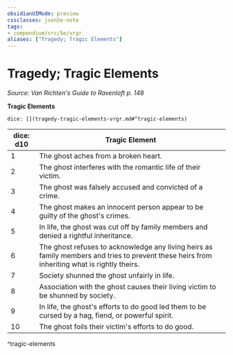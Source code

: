 ```yaml
---
obsidianUIMode: preview
cssclasses: json5e-note
tags:
- compendium/src/5e/vrgr
aliases: ["Tragedy; Tragic Elements"]
---
```

# Tragedy; Tragic Elements
*Source: Van Richten's Guide to Ravenloft p. 148* 

**Tragic Elements**

`dice: [](tragedy-tragic-elements-vrgr.md#^tragic-elements)`

| dice: d10 | Tragic Element |
|-----------|----------------|
| 1 | The ghost aches from a broken heart. |
| 2 | The ghost interferes with the romantic life of their victim. |
| 3 | The ghost was falsely accused and convicted of a crime. |
| 4 | The ghost makes an innocent person appear to be guilty of the ghost's crimes. |
| 5 | In life, the ghost was cut off by family members and denied a rightful inheritance. |
| 6 | The ghost refuses to acknowledge any living heirs as family members and tries to prevent these heirs from inheriting what is rightly theirs. |
| 7 | Society shunned the ghost unfairly in life. |
| 8 | Association with the ghost causes their living victim to be shunned by society. |
| 9 | In life, the ghost's efforts to do good led them to be cursed by a hag, fiend, or powerful spirit. |
| 10 | The ghost foils their victim's efforts to do good. |
^tragic-elements